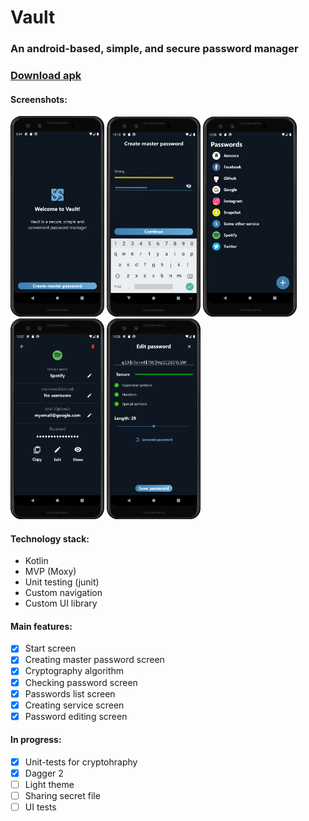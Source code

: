 # Vault

### An android-based, simple, and secure password manager

### [Download apk](android-app/apk/app-debug.apk)

#### Screenshots:

<p float="left">
  <img src="screenshots/screenshot_welcome.png" width="150" />
  <img src="screenshots/screenshot_create_master_password.png" width="150" /> 
  <img src="screenshots/screenshot_passwords_list.png" width="150" />
  <img src="screenshots/screenshot_service_info.png" width="150" /> 
  <img src="screenshots/screenshot_password_edit.png" width="150" />
</p>

#### Technology stack:
- Kotlin
- MVP (Moxy)
- Unit testing (junit)
- Custom navigation
- Custom UI library

#### Main features:
- [x] Start screen
- [x] Creating master password screen
- [x] Cryptography algorithm
- [x] Checking password screen
- [x] Passwords list screen
- [x] Creating service screen
- [x] Password editing screen

#### In progress:
- [x] Unit-tests for cryptohraphy
- [x] Dagger 2
- [ ] Light theme
- [ ] Sharing secret file
- [ ] UI tests
